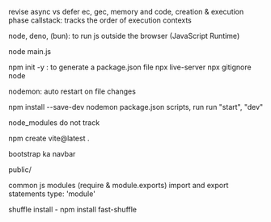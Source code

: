 revise async vs defer ec, gec, memory and code, creation & execution phase callstack: tracks the order of execution contexts

node, deno, (bun): to run js outside the browser (JavaScript Runtime)

node main.js

npm init -y : to generate a package.json file npx live-server npx gitignore node

nodemon: auto restart on file changes

npm install --save-dev nodemon package.json scripts, run run "start", "dev"

node_modules do not track

npm create vite@latest .

bootstrap ka navbar

public/

common js modules (require & module.exports) import and export statements type: 'module'

shuffle install - npm install fast-shuffle

